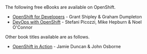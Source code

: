 The following free eBooks are available on OpenShift.

* [OpenShift for Developers](https://www.openshift.com/promotions/for-developers.html) -  Grant Shipley & Graham Dumpleton
* [DevOps with OpenShift](https://www.openshift.com/promotions/devops-with-openshift.html) - Stefani Picozzi, Mike Hepburn & Noel O'Connor

Other book titles available are as follows.

* [OpenShift in Action](https://www.manning.com/books/openshift-in-action) - Jamie Duncan & John Osborne
